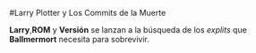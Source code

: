 #Larry Plotter y Los Commits de la Muerte

**Larry**,**ROM** y **Versión** se lanzan a la búsqueda de los *explits* que **Ballmermort** necesita para sobrevivir.